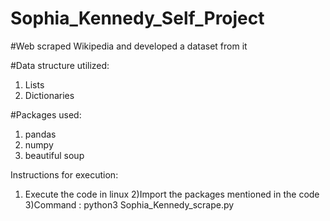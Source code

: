 # Sophia_Kennedy_Self_Project
#Web scraped Wikipedia and developed a dataset from it

#Data structure utilized:
1) Lists
2) Dictionaries

#Packages used:
1) pandas
2) numpy
3) beautiful soup


Instructions for execution:
1) Execute the code in linux
2)Import the packages mentioned in the code
3)Command : python3 Sophia_Kennedy_scrape.py



